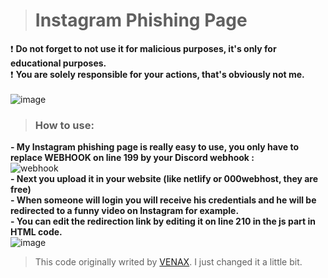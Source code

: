 > # **Instagram Phishing Page**

❗ **Do not forget to not use it for malicious purposes, it's only for educational purposes.**<br/>
❗ **You are solely responsible for your actions, that's obviously not me.**<br/>
<br/>
![image](https://github.com/leidorf/Turkish-Instagram-Phishing/assets/93585259/d75ca8ea-20d3-4438-8347-f30012ced4a2)
<br/>
> ### **How to use:**
**- My Instagram phishing page is really easy to use, you only have to replace WEBHOOK on line 199 by your Discord webhook :**<br/>
![webhook](https://github.com/leidorf/Turkish-Instagram-Phishing/assets/93585259/0585e3bd-8c68-4790-8340-e5f14b44a138)<br>
**- Next you upload it in your website (like netlify or 000webhost, they are free)**<br>
**- When someone will login you will receive his credentials and he will be redirected to a funny video on Instagram for example.**<br/>
**- You can edit the redirection link by editing it on line 210 in the js part in HTML code.**<br/>
![image](https://github.com/leidorf/Turkish-Instagram-Phishing/assets/93585259/9bf8a42f-a3e1-4da7-accb-c8a8c14997d9)
<br>



>This code originally writed by [VENAX](https://github.com/venaxyt/Instagram-Phishing). I just changed it a little bit.
